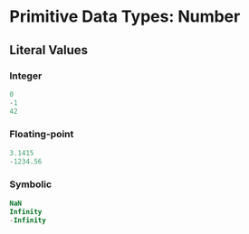 # Primitive Data Types: Number

## Literal Values

### Integer
```js
0
-1
42
```

### Floating-point
```js
3.1415
-1234.56
```

### Symbolic
```js
NaN
Infinity
-Infinity
```
